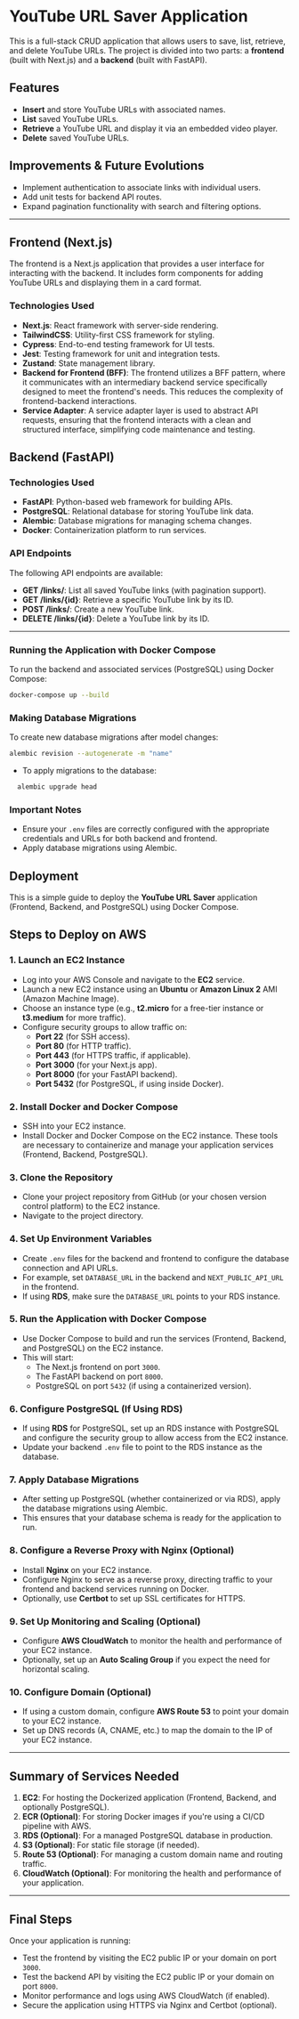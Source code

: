 # YouTube URL Saver Application

This is a full-stack CRUD application that allows users to save, list, retrieve, and delete YouTube URLs. The project is divided into two parts: a **frontend** (built with Next.js) and a **backend** (built with FastAPI).

## Features

- **Insert** and store YouTube URLs with associated names.
- **List** saved YouTube URLs.
- **Retrieve** a YouTube URL and display it via an embedded video player.
- **Delete** saved YouTube URLs.

## Improvements & Future Evolutions

- Implement authentication to associate links with individual users.
- Add unit tests for backend API routes.
- Expand pagination functionality with search and filtering options.

---

## Frontend (Next.js)

The frontend is a Next.js application that provides a user interface for interacting with the backend. It includes form components for adding YouTube URLs and displaying them in a card format.

### Technologies Used

- **Next.js**: React framework with server-side rendering.
- **TailwindCSS**: Utility-first CSS framework for styling.
- **Cypress**: End-to-end testing framework for UI tests.
- **Jest**: Testing framework for unit and integration tests.
- **Zustand**: State management library.
- **Backend for Frontend (BFF)**: The frontend utilizes a BFF pattern, where it communicates with an intermediary backend service specifically designed to meet the frontend's needs. This reduces the complexity of frontend-backend interactions.
- **Service Adapter**: A service adapter layer is used to abstract API requests, ensuring that the frontend interacts with a clean and structured interface, simplifying code maintenance and testing.

## Backend (FastAPI)

### Technologies Used

- **FastAPI**: Python-based web framework for building APIs.
- **PostgreSQL**: Relational database for storing YouTube link data.
- **Alembic**: Database migrations for managing schema changes.
- **Docker**: Containerization platform to run services.

### API Endpoints

The following API endpoints are available:

- **GET /links/**: List all saved YouTube links (with pagination support).
- **GET /links/{id}**: Retrieve a specific YouTube link by its ID.
- **POST /links/**: Create a new YouTube link.
- **DELETE /links/{id}**: Delete a YouTube link by its ID.

---

### Running the Application with Docker Compose

To run the backend and associated services (PostgreSQL) using Docker Compose:

```bash
docker-compose up --build
```

### Making Database Migrations

To create new database migrations after model changes:

```bash
alembic revision --autogenerate -m "name"
```

- To apply migrations to the database:

```bash
  alembic upgrade head
```

### Important Notes

- Ensure your `.env` files are correctly configured with the appropriate credentials and URLs for both backend and frontend.
- Apply database migrations using Alembic.

## Deployment

This is a simple guide to deploy the **YouTube URL Saver** application (Frontend, Backend, and PostgreSQL) using Docker Compose.

## Steps to Deploy on AWS

### 1. **Launch an EC2 Instance**
   - Log into your AWS Console and navigate to the **EC2** service.
   - Launch a new EC2 instance using an **Ubuntu** or **Amazon Linux 2** AMI (Amazon Machine Image).
   - Choose an instance type (e.g., **t2.micro** for a free-tier instance or **t3.medium** for more traffic).
   - Configure security groups to allow traffic on:
     - **Port 22** (for SSH access).
     - **Port 80** (for HTTP traffic).
     - **Port 443** (for HTTPS traffic, if applicable).
     - **Port 3000** (for your Next.js app).
     - **Port 8000** (for your FastAPI backend).
     - **Port 5432** (for PostgreSQL, if using inside Docker).

### 2. **Install Docker and Docker Compose**
   - SSH into your EC2 instance.
   - Install Docker and Docker Compose on the EC2 instance. These tools are necessary to containerize and manage your application services (Frontend, Backend, PostgreSQL).

### 3. **Clone the Repository**
   - Clone your project repository from GitHub (or your chosen version control platform) to the EC2 instance.
   - Navigate to the project directory.

### 4. **Set Up Environment Variables**
   - Create `.env` files for the backend and frontend to configure the database connection and API URLs.
   - For example, set `DATABASE_URL` in the backend and `NEXT_PUBLIC_API_URL` in the frontend.
   - If using **RDS**, make sure the `DATABASE_URL` points to your RDS instance.

### 5. **Run the Application with Docker Compose**
   - Use Docker Compose to build and run the services (Frontend, Backend, and PostgreSQL) on the EC2 instance.
   - This will start:
     - The Next.js frontend on port `3000`.
     - The FastAPI backend on port `8000`.
     - PostgreSQL on port `5432` (if using a containerized version).

### 6. **Configure PostgreSQL (If Using RDS)**
   - If using **RDS** for PostgreSQL, set up an RDS instance with PostgreSQL and configure the security group to allow access from the EC2 instance.
   - Update your backend `.env` file to point to the RDS instance as the database.

### 7. **Apply Database Migrations**
   - After setting up PostgreSQL (whether containerized or via RDS), apply the database migrations using Alembic.
   - This ensures that your database schema is ready for the application to run.

### 8. **Configure a Reverse Proxy with Nginx (Optional)**
   - Install **Nginx** on your EC2 instance.
   - Configure Nginx to serve as a reverse proxy, directing traffic to your frontend and backend services running on Docker.
   - Optionally, use **Certbot** to set up SSL certificates for HTTPS.

### 9. **Set Up Monitoring and Scaling (Optional)**
   - Configure **AWS CloudWatch** to monitor the health and performance of your EC2 instance.
   - Optionally, set up an **Auto Scaling Group** if you expect the need for horizontal scaling.

### 10. **Configure Domain (Optional)**
   - If using a custom domain, configure **AWS Route 53** to point your domain to your EC2 instance.
   - Set up DNS records (A, CNAME, etc.) to map the domain to the IP of your EC2 instance.

---

## Summary of Services Needed

1. **EC2**: For hosting the Dockerized application (Frontend, Backend, and optionally PostgreSQL).
2. **ECR (Optional)**: For storing Docker images if you're using a CI/CD pipeline with AWS.
3. **RDS (Optional)**: For a managed PostgreSQL database in production.
4. **S3 (Optional)**: For static file storage (if needed).
5. **Route 53 (Optional)**: For managing a custom domain name and routing traffic.
6. **CloudWatch (Optional)**: For monitoring the health and performance of your application.

---

## Final Steps

Once your application is running:
- Test the frontend by visiting the EC2 public IP or your domain on port `3000`.
- Test the backend API by visiting the EC2 public IP or your domain on port `8000`.
- Monitor performance and logs using AWS CloudWatch (if enabled).
- Secure the application using HTTPS via Nginx and Certbot (optional).
